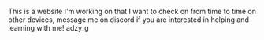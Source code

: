 This is a website I'm working on that I want to check on from time to time on other devices, message me on discord if you are interested in helping and learning with me! adzy_g
